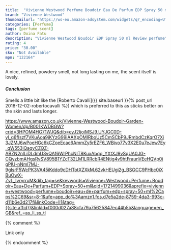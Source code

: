 ```yaml
---
title:  "Vivienne Westwood Perfume Boudoir Eau De Parfum EDP Spray 50 ml"
brand: "Vivienne Westwood"
thumbnailurl: "https://ws-eu.amazon-adsystem.com/widgets/q?_encoding=UTF8&ASIN=B000VOLD5Q&Format=_SL160_&ID=AsinImage&MarketPlace=GB&ServiceVersion=20070822&WS=1&tag=codemartin04-21&language=en_GB"
categories: [Perfume]
tags: [perfume scent]
author: Doina Fatu
description: "Vivienne Westwood Boudoir EDP Spray 50 ml Review perfume"
rating: 4
price: "30.00"
sku: "Not Available"
mpn: "122164"
---
```


A nice, refined, powdery smell, not long lasting on me, the scent itself is lovely.

<h4><em>Conclusion</em></h4>

Smells a little bit like the [Roberto Cavalli]({{ site.baseurl }}{% post_url 2018-12-02-robertocavalli %})
which is preferred to this as sticks better on the skin and lasts longer.

https://www.amazon.co.uk/Vivienne-Westwood-Boudoir-Garden-Women/dp/B001KWDBGW?crid=3HPOM4HG71WJQ&dib=eyJ2IjoiMSJ9.UYJGC0D-yl_q6fIszf7VKuAoa9jKYzG99iAAXpOMIRboUz5CmSCbP9JRmbdCzKqrO7Xi3JZMJ6wPoeHGc6kCZoeEcac6AmmZy5rEZF6_WBivo77v3X2E0u7eJew7Ey_qW553iQaqyCZQZ-ABZN2nlLiDLdmU3vQAf6WrPhcNIT8KuxAbqq_YXtXJ9ySqUA0JG-CQyzbmAHgsRvSV895B1YZcT32LM1LRRcbR4ENtig4v9htFraunVEeHQVp0igPlU-nNml7MJ-9gIsrF5WcPK3VA45iKddo9cDHTotXZXkM.62vkHEUgi2g_BSGCC9PHbc0iXBuOwX-ZvL_IvryrruM&dib_tag=se&keywords=Vivienne+Westwood+Perfume+Boudoir+Eau+De+Parfum+EDP+Spray+50+ml&qid=1721499036&sprefix=vivienne+westwood+perfume+boudoir+eau+de+parfum+edp+spray+50+ml%2Caps%2C69&sr=8-1&ufe=app_do%3Aamzn1.fos.d7e5a2de-8759-4da3-993c-d11b6e3d217f&linkCode=ll1&tag={{site.affid}}&linkId=f000d027a88cfa79a75625847ec44b5b&language=en_GB&ref_=as_li_ss_tl

{% comment %}

Link only

{% endcomment %}